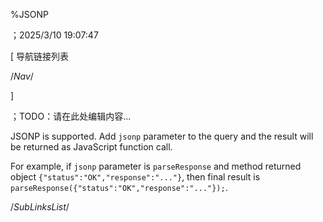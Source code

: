 ﻿
%JSONP

；2025/3/10 19:07:47


[ 导航链接列表

/*Nav*/

]

；TODO：请在此处编辑内容...



JSONP is supported. Add `jsonp` parameter to the query and the result will be returned as JavaScript function call.

For example, if `jsonp` parameter is `parseResponse` and method returned object `{"status":"OK","response":"..."}`, then final result is `parseResponse({"status":"OK","response":"..."});`.





/*SubLinksList*/



